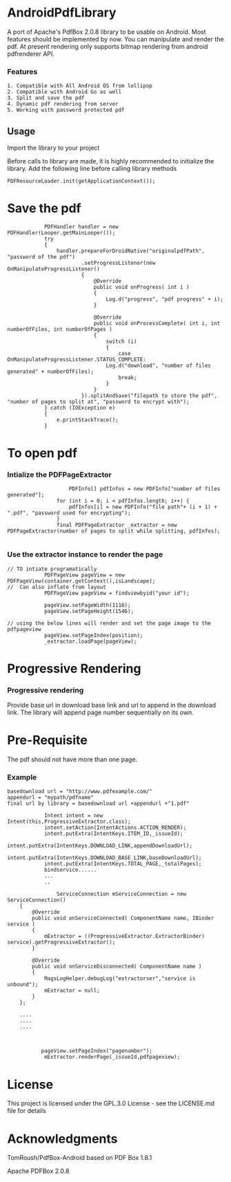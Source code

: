 # AndroidPdfLibrary
A port of Apache's PdfBox 2.0.8 library to be usable on Android. Most features should be implemented by now. You can manipulate and render the pdf. At present rendering only supports bitmap rendering from android pdfrenderer API.

### Features

```
1. Compatible with All Android OS from lollipop
2. Compatible with Android Go as well
3. Split and save the pdf
4. Dynamic pdf rendering from server
5. Working with password protected pdf
```

## Usage

Import the library to your project

Before calls to library are made, it is highly recommended to initialize the library. Add the following line before calling library methods

```
PDFResourceLoader.init(getApplicationContext());
```

# Save the pdf

```
            PDFHandler handler = new PDFHandler(Looper.getMainLooper());
            try
            {
                handler.prepareForDroidNative("originalpdfPath", "password of the pdf")
                        .setProgressListener(new OnManipulateProgressListener()
                        {
                            @Override
                            public void onProgress( int i )
                            {
                                Log.d("progress", "pdf progress" + i);
                            }

                            @Override
                            public void onProcessComplete( int i, int numberOfFiles, int numberOfPages )
                            {
                                switch (i)
                                {
                                    case OnManipulateProgressListener.STATUS_COMPLETE:
                                Log.d("download", "number of files generated" + numberOfFiles);
                                    break;
                                }
                            }
                        }).splitAndSave("filepath to store the pdf", "number of pages to split at", "password to encrypt with");
            } catch (IOException e)
            {
                e.printStackTrace();
            }

```
# To open pdf

### Intialize the PDFPageExtractor
```
                    PDFInfo[] pdfInfos = new PDFInfo["number of files generated"];
                for (int i = 0; i < pdfInfos.length; i++) {
                    pdfInfos[i] = new PDFInfo("file path"+ (i + 1) + ".pdf", "password used for encrypting");
                }
                final PDFPageExtractor _extractor = new PDFPageExtractor(number of pages to split while splitting, pdfInfos);
                
```
### Use the extractor instance to render the page
```
// TO intiate programatically
            PDFPageView pageView = new PDFPageView(container.getContext(),isLandscape);
//  Can also inflate from layout
            PDFPageView pageView = findviewbyid("your id");           

            pageView.setPageWidth(1116);
            pageView.setPageHeight(1546);

// using the below lines will render and set the page image to the pdfpageview
            pageView.setPageIndex(position);
            _extractor.loadPage(pageView);
```

# Progressive Rendering

### Progressive rendering
Provide base url in download base link and url to append in the download link. The library will append page number sequentially 
on its own.

# Pre-Requisite 
The pdf should not have more than one page.

### Example
`````
basedownload url = "http://www.pdfexample.com/"
appendurl = "mypath/pdfname"
final url by library = basedownload url +appendurl +"1.pdf"
`````
```
            Intent intent = new Intent(this,ProgressiveExtractor.class);
            intent.setAction(IntentActions.ACTION_RENDER);
            intent.putExtra(IntentKeys.ITEM_ID,_issueId);
            intent.putExtra(IntentKeys.DOWNLOAD_LINK,appendDownloadUrl);
            intent.putExtra(IntentKeys.DOWNLOAD_BASE_LINK,baseDownloadUrl);
            intent.putExtra(IntentKeys.TOTAL_PAGE,_totalPages);
            bindservice......
            ...
            ..
            
                ServiceConnection mServiceConnection = new ServiceConnection()
    {
        @Override
        public void onServiceConnected( ComponentName name, IBinder service )
        {
            mExtractor = ((ProgressiveExtractor.ExtractorBinder) service).getProgressiveExtractor();
        }

        @Override
        public void onServiceDisconnected( ComponentName name )
        {
            MagsLogHelper.debugLog("extractorser","service is unbound");
            mExtractor = null;
        }
    };
    
    ....
    ....
    ....
    


```

```
           pageView.setPageIndex("pagenumber");
            mExtractor.renderPage(_issueId,pdfpageview);
```



# License
This project is licensed under the GPL.3.0 License - see the LICENSE.md file for details

# Acknowledgments
TomRoush/PdfBox-Android based on PDF Box 1.8.1

Apache PDFBox 2.0.8

